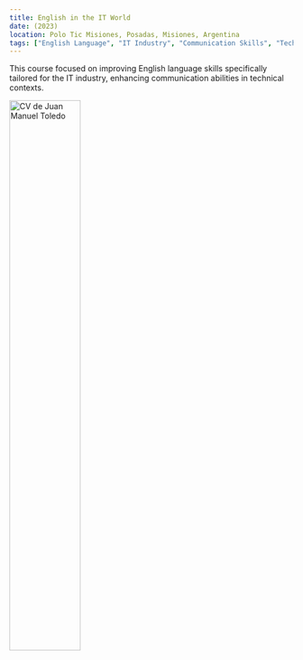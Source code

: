 ```yaml
---
title: English in the IT World
date: (2023)
location: Polo Tic Misiones, Posadas, Misiones, Argentina
tags: ["English Language", "IT Industry", "Communication Skills", "Technical English"]
---
```


<p class="text-center bg-black text-white p-4 text-center" >This course focused on improving English language skills specifically tailored for the IT industry, enhancing communication abilities in technical contexts.</p>
<img class="mx-auto" src="/ingles-it.png" alt="CV de Juan Manuel Toledo" width="50%" />